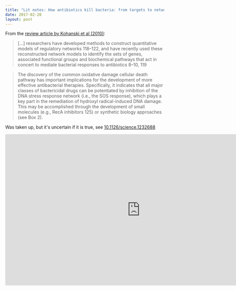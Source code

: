 ```yaml
---
title: "Lit notes: How antibiotics kill bacteria: from targets to networks (2010)"
date: 2017-02-28
layout: post
---
```



From the [review article by Kohanski et al (2010)](https://www.ncbi.nlm.nih.gov/pmc/articles/PMC2896384/pdf/nihms210832.pdf):

> [...] researchers have developed methods to construct quantitative models of regulatory networks 
> 118–122, and have recently used these reconstructed network models to identify the sets of genes, 
> associated functional groups and biochemical pathways that act in concert to mediate bacterial 
> responses to antibiotics 8–10, 119

> The discovery of the common oxidative damage cellular death pathway has important
> implications for the development of more effective antibacterial therapies. Specifically, it
> indicates that all major classes of bactericidal drugs can be potentiated by inhibition of the
> DNA stress response network (i.e., the SOS response), which plays a key part in the remediation
> of hydroxyl radical-induced DNA damage. This may be accomplished through the
> development of small molecules (e.g., RecA inhibitors 125) or synthetic biology approaches
> (see Box 2).

Was taken up, but it's uncertain if it is true, see [10.1126/science.1232688](https://doi.org/10.1126/science.1232688)


<iframe width='853' height='480' src='https://embed.coggle.it/diagram/WLXgrBiKogAB7V1r/' frameborder='0' allowfullscreen></iframe>
